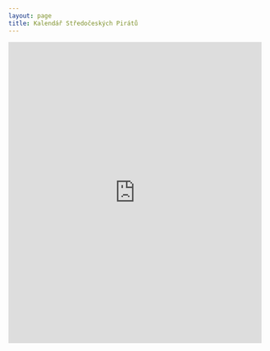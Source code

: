 ```yaml
---
layout: page
title: Kalendář Středočeských Pirátů
---
```


<iframe
src="https://calendar.google.com/calendar/embed?src=har1dmou53l37fbr4lci4prbhc%40group.calendar.google.com&ctz=Europe%2FBrussels"
style="border: 0" width="100%" height="600" frameborder="0" scrolling="no"></iframe>

